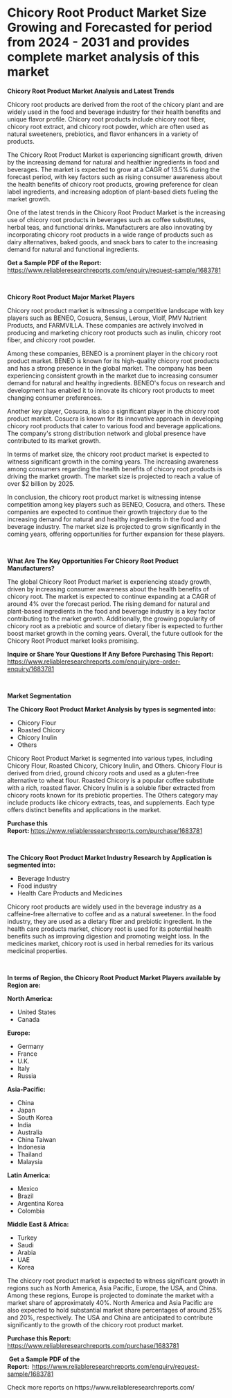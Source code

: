 <p><h1>Chicory Root Product Market Size Growing and Forecasted for period from 2024 - 2031 and provides complete market analysis of this market</h1></p><p><strong>Chicory Root Product Market Analysis and Latest Trends</strong></p>
<p><p>Chicory root products are derived from the root of the chicory plant and are widely used in the food and beverage industry for their health benefits and unique flavor profile. Chicory root products include chicory root fiber, chicory root extract, and chicory root powder, which are often used as natural sweeteners, prebiotics, and flavor enhancers in a variety of products.</p><p>The Chicory Root Product Market is experiencing significant growth, driven by the increasing demand for natural and healthier ingredients in food and beverages. The market is expected to grow at a CAGR of 13.5% during the forecast period, with key factors such as rising consumer awareness about the health benefits of chicory root products, growing preference for clean label ingredients, and increasing adoption of plant-based diets fueling the market growth.</p><p>One of the latest trends in the Chicory Root Product Market is the increasing use of chicory root products in beverages such as coffee substitutes, herbal teas, and functional drinks. Manufacturers are also innovating by incorporating chicory root products in a wide range of products such as dairy alternatives, baked goods, and snack bars to cater to the increasing demand for natural and functional ingredients.</p></p>
<p><strong>Get a Sample PDF of the Report:&nbsp;</strong> <a href="https://www.reliableresearchreports.com/enquiry/request-sample/1683781">https://www.reliableresearchreports.com/enquiry/request-sample/1683781</a></p>
<p>&nbsp;</p>
<p><strong>Chicory Root Product Major Market Players</strong></p>
<p><p>Chicory root product market is witnessing a competitive landscape with key players such as BENEO, Cosucra, Sensus, Leroux, Violf, PMV Nutrient Products, and FARMVILLA. These companies are actively involved in producing and marketing chicory root products such as inulin, chicory root fiber, and chicory root powder.</p><p>Among these companies, BENEO is a prominent player in the chicory root product market. BENEO is known for its high-quality chicory root products and has a strong presence in the global market. The company has been experiencing consistent growth in the market due to increasing consumer demand for natural and healthy ingredients. BENEO's focus on research and development has enabled it to innovate its chicory root products to meet changing consumer preferences.</p><p>Another key player, Cosucra, is also a significant player in the chicory root product market. Cosucra is known for its innovative approach in developing chicory root products that cater to various food and beverage applications. The company's strong distribution network and global presence have contributed to its market growth.</p><p>In terms of market size, the chicory root product market is expected to witness significant growth in the coming years. The increasing awareness among consumers regarding the health benefits of chicory root products is driving the market growth. The market size is projected to reach a value of over $2 billion by 2025.</p><p>In conclusion, the chicory root product market is witnessing intense competition among key players such as BENEO, Cosucra, and others. These companies are expected to continue their growth trajectory due to the increasing demand for natural and healthy ingredients in the food and beverage industry. The market size is projected to grow significantly in the coming years, offering opportunities for further expansion for these players.</p></p>
<p>&nbsp;</p>
<p><strong>What Are The Key Opportunities For Chicory Root Product Manufacturers?</strong></p>
<p><p>The global Chicory Root Product market is experiencing steady growth, driven by increasing consumer awareness about the health benefits of chicory root. The market is expected to continue expanding at a CAGR of around 4% over the forecast period. The rising demand for natural and plant-based ingredients in the food and beverage industry is a key factor contributing to the market growth. Additionally, the growing popularity of chicory root as a prebiotic and source of dietary fiber is expected to further boost market growth in the coming years. Overall, the future outlook for the Chicory Root Product market looks promising.</p></p>
<p><strong>Inquire or Share Your Questions If Any Before Purchasing This Report:</strong> <a href="https://www.reliableresearchreports.com/enquiry/pre-order-enquiry/1683781">https://www.reliableresearchreports.com/enquiry/pre-order-enquiry/1683781</a></p>
<p>&nbsp;</p>
<p><strong>Market Segmentation</strong></p>
<p><strong>The Chicory Root Product Market Analysis by types is segmented into:</strong></p>
<p><ul><li>Chicory Flour</li><li>Roasted Chicory</li><li>Chicory Inulin</li><li>Others</li></ul></p>
<p><p>Chicory Root Product Market is segmented into various types, including Chicory Flour, Roasted Chicory, Chicory Inulin, and Others. Chicory Flour is derived from dried, ground chicory roots and used as a gluten-free alternative to wheat flour. Roasted Chicory is a popular coffee substitute with a rich, roasted flavor. Chicory Inulin is a soluble fiber extracted from chicory roots known for its prebiotic properties. The Others category may include products like chicory extracts, teas, and supplements. Each type offers distinct benefits and applications in the market.</p></p>
<p><strong>Purchase this Report:&nbsp;</strong><a href="https://www.reliableresearchreports.com/purchase/1683781">https://www.reliableresearchreports.com/purchase/1683781</a></p>
<p>&nbsp;</p>
<p><strong>The Chicory Root Product Market Industry Research by Application is segmented into:</strong></p>
<p><ul><li>Beverage Industry</li><li>Food industry</li><li>Health Care Products and Medicines</li></ul></p>
<p><p>Chicory root products are widely used in the beverage industry as a caffeine-free alternative to coffee and as a natural sweetener. In the food industry, they are used as a dietary fiber and prebiotic ingredient. In the health care products market, chicory root is used for its potential health benefits such as improving digestion and promoting weight loss. In the medicines market, chicory root is used in herbal remedies for its various medicinal properties.</p></p>
<p>&nbsp;</p>
<p><strong>In terms of Region, the Chicory Root Product Market Players available by Region are:</strong></p>
<p>
    <p> <strong> North America: </strong>
        <ul>
            <li>United States</li>
            <li>Canada</li>
        </ul>
        </p> 
    <p> <strong> Europe: </strong>
        <ul>
            <li>Germany</li>
            <li>France</li>
            <li>U.K.</li>
            <li>Italy</li>
            <li>Russia</li>
        </ul>
        </p> 
    <p> <strong> Asia-Pacific: </strong>
        <ul>
            <li>China</li>
            <li>Japan</li>
            <li>South Korea</li>
            <li>India</li>
            <li>Australia</li>
            <li>China Taiwan</li>
            <li>Indonesia</li>
            <li>Thailand</li>
            <li>Malaysia</li>
        </ul>
        </p> 
    <p> <strong> Latin America: </strong>
        <ul>
            <li>Mexico</li>
            <li>Brazil</li>
            <li>Argentina Korea</li>
            <li>Colombia</li>
        </ul>
        </p> 
    <p> <strong> Middle East & Africa: </strong>
        <ul>
            <li>Turkey</li>
            <li>Saudi</li>
            <li>Arabia</li>
            <li>UAE</li>
            <li>Korea</li>
        </ul>
    </p>
    </p>
<p><p>The chicory root product market is expected to witness significant growth in regions such as North America, Asia Pacific, Europe, the USA, and China. Among these regions, Europe is projected to dominate the market with a market share of approximately 40%. North America and Asia Pacific are also expected to hold substantial market share percentages of around 25% and 20%, respectively. The USA and China are anticipated to contribute significantly to the growth of the chicory root product market.</p></p>
<p><strong>Purchase this Report: </strong><a href="https://www.reliableresearchreports.com/purchase/1683781">https://www.reliableresearchreports.com/purchase/1683781</a></p>
<p>&nbsp;<strong>Get a Sample PDF of the Report:&nbsp;&nbsp;</strong><a href="https://www.reliableresearchreports.com/enquiry/request-sample/1683781">https://www.reliableresearchreports.com/enquiry/request-sample/1683781</a></p>
<p><strong></strong></p>
<p>Check more reports on https://www.reliableresearchreports.com/</p>